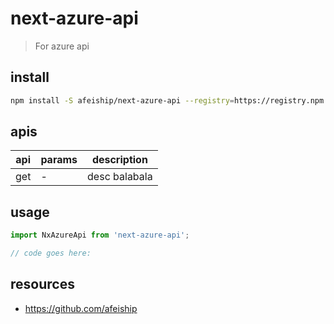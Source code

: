 # next-azure-api
> For azure api

## install
```bash
npm install -S afeiship/next-azure-api --registry=https://registry.npm.taobao.org
```

## apis
| api | params | description   |
|-----|--------|---------------|
| get | -      | desc balabala |

## usage
```js
import NxAzureApi from 'next-azure-api';

// code goes here:
```

## resources
- https://github.com/afeiship
